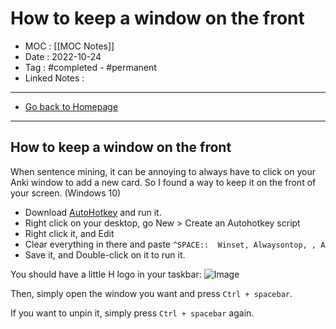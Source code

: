 # How to keep a window on the front
- MOC : [[MOC Notes]]
- Date : 2022-10-24
- Tag : #completed - #permanent 
- Linked Notes : 
-------------------
- [Go back to Homepage](https://misudashi.ga/)
-----

## How to keep a window on the front

When sentence mining, it can be annoying to always have to click on your Anki window to add a new card. So I found a way to keep it on the front of your screen. (Windows 10)

- Download [AutoHotkey](https://www.autohotkey.com/) and run it.
- Right click on your desktop, go New > Create an Autohotkey script
- Right click it, and Edit
- Clear everything in there and paste `^SPACE::  Winset, Alwaysontop, , A`
- Save it, and Double-click on it to run it.

You should have a little H logo in your taskbar: ![Image](https://misudashi.ga/static/H_logo.png)

Then, simply open the window you want and press `Ctrl + spacebar`.

If you want to unpin it, simply press `Ctrl + spacebar` again.